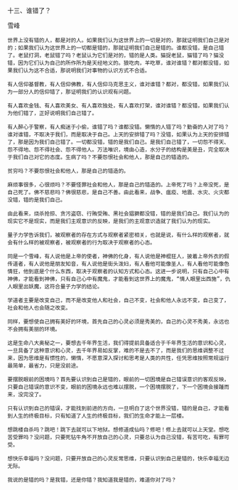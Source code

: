 十三、谁错了？

雪峰


    世界上没有错的人，都是对的人。如果我们认为这世界上的一切是对的，那就证明我们自己是对的；如果我们认为这世界上的一切都是错的，那就证明我们自己是错的。谁都没错，是自己错了。老鼠打洞，老鼠错了吗？老鼠认为它们是对的，错的是人类。猫捉老鼠，猫错了吗？猫没错，因为它们认为自己的所作所为是天经地义的。狼吃肉，羊吃草，谁对谁错？都对都没错，如果我们认为这不合适，那说明我们对事物的认识方式不合适。
    
    有人信仰基督教，有人信仰佛教，有人信仰马克思主义，谁对谁错？都对，都没错，如果我们认为一部分人的信仰错了，那证明我们的认识观有问题。
    
    有人喜欢金钱、有人喜欢美女、有人喜欢独处，有人喜欢打架，谁对谁错？都没错，如果我们认为他们错了，正好说明我们自己错了。
    
    有人醉心于警察，有人痴迷于小偷，谁错了吗？谁都没错。懒惰的人错了吗？勤奋的人对了吗？谁对谁错，不取决于我们，而是取决于自己。上天的安排错了吗？没错，如果认为上天的安排错了，那是因为我们自己错了。一切都没错，错的是我们自己。是我们自己错了，一切怨不得天、怨不得地、怨不得社会、怨不得他人。万法唯识，境由心造，水分子的结构是美是丑，完全取决于我们自己对它的态度。生病了吗？不要怨恨社会和他人，那是自己的错造的。
    
    贫穷吗？不要怨恨社会和他人，那是自己的错造的。
    
    麻烦事很多，心很烦吗？不要怪罪社会和他人，那是自己的错造的。上帝死了吗？上帝没死，是自己死了。佛不慈悲吗？佛很慈悲，是自己不善。由此看来，战争、瘟疫、地震、水灾、火灾都没错，错的是我们自己。
    
    由此看来，烧杀抢掠、贪污盗窃、行贿受贿、黑社会猖獗都没错，错的是我们自己。我们认为的现实它不是现实，而是我们主观意识的反映，是我们的主观意识造就了我们认为的现实。
    
    量子力学告诉我们，被观察者的存在方式与观察者紧密相关，也就是说，有什么样的观察者，就会有什么样的被观察者，被观察者的行为取决于观察者的心态。
    
    同是一个雪峰，有人说他是上帝的使者，神佛的化身，有人说他是神棍狂人，披着上帝外衣的假传道者，有人说他是朋友知音，有人说他是街头泼妇，有人看他可能像圣人，有人看他可能像色情狂，他到底是个什么东西，取决于观察者的认知方式和心态。这进一步说明，只有自己心中有神佛，才能看到神佛，只有自己心中有魔鬼，才能看到这世界上的魔鬼，“情人眼里出西施”，仇人眼里出妖魔，这符合量子力学的结论。
    
    学道者主要是改变自己，而不是改变他人和社会，自己不变，社会和他人永远不变，自己变了，社会和他人也会随之改变。
    
    同样，要想使自己拥有美好的环境，首先自己的心灵必须是秀美的，自己的心灵不秀美，永远也不会拥有美丽的环境。
    
    这是生命八大奥秘之一，要想去千年界生活，我们得提前具备适合于千年界生活的意识和心灵，一旦具备了这种意识和心灵，去千年界易如反掌，难的不是去不了，而是我们的思维调整不过来，因为思维是有惯性的，懒惰，不愿意深入探讨和思考是人类的共性，任凭思维按照常规运行最简单，最省力，只是没前途。
    
    要摆脱眼前的困境吗？首先要认识到自己是错的，眼前的一切困境是自己错误意识的客观反映，只要自己错误的意识不变，眼前的困境永远也难以摆脱，一个困境摆脱了，下一个困境会接踵而来，没完没了。
    
    只有认识到自己的错误，才能找到前进的方向，一旦明白了这个世界没错，错的是自己，才能看到人生的终极目标，只有知道了人生的终极目标，我们的生命才能上一层楼。
    
    想跳楼自杀吗？跳吧！跳下去就可以下地狱。想修道成仙吗？修吧！修上去就可以上天堂。想吃苦受罪吗？没问题，只要死钻牛角不开放自己的心灵，只要总认为自己没错，有苦可吃，有罪可受。
    
    想快乐幸福吗？没问题，只要开放自己的心灵反常思维，只要认识到自己是错的，快乐幸福无边无际。
    
    我说的是错的吗？是我错，还是你错？我知道我是错的，难道你对了吗？



